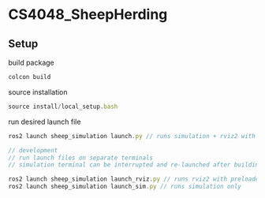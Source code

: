# CS4048_SheepHerding

## Setup

build package
```js
colcon build
```

source installation
```js
source install/local_setup.bash
```

run desired launch file
```js
ros2 launch sheep_simulation launch.py // runs simulation + rviz2 with preloaded config

// development
// run launch files on separate terminals
// simulation terminal can be interrupted and re-launched after building, to run simulation again

ros2 launch sheep_simulation launch_rviz.py // runs rviz2 with preloaded config
ros2 launch sheep_simulation launch_sim.py // runs simulation only
```